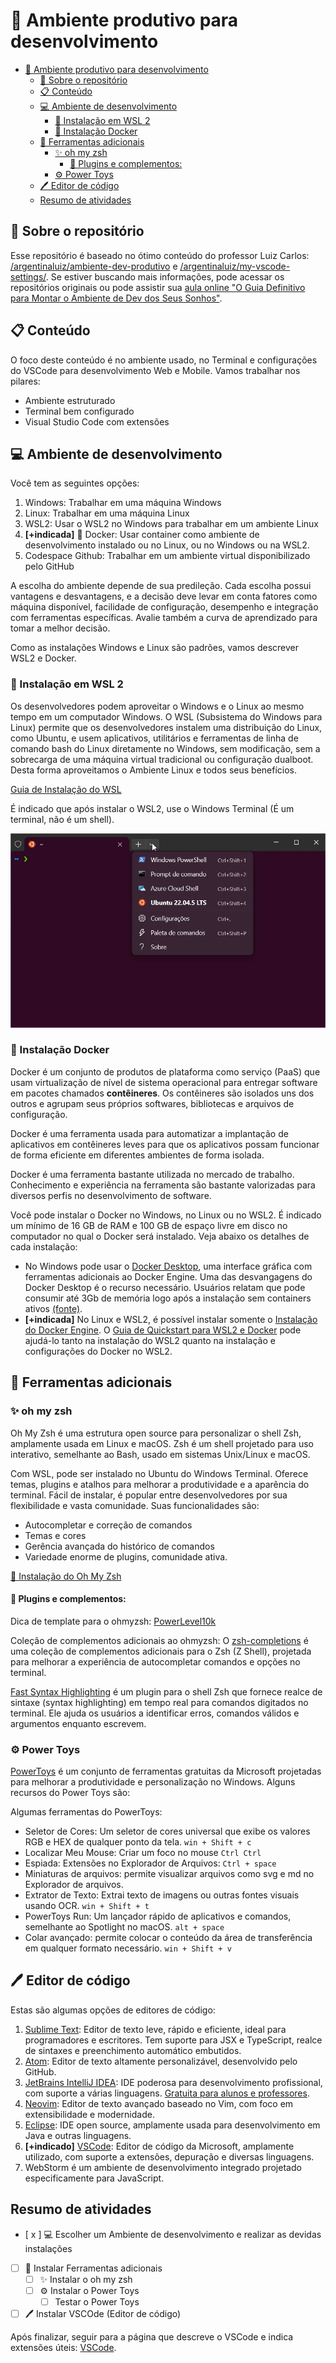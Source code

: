 # 🌟 Ambiente produtivo para desenvolvimento

- [🌟 Ambiente produtivo para desenvolvimento](#-ambiente-produtivo-para-desenvolvimento)
  - [📂 Sobre o repositório](#-sobre-o-repositório)
  - [📋 Conteúdo](#-conteúdo)
  - [💻 Ambiente de desenvolvimento](#-ambiente-de-desenvolvimento)
    - [🐧 Instalação em WSL 2](#-instalação-em-wsl-2)
    - [🐳 Instalação Docker](#-instalação-docker)
  - [🔧 Ferramentas adicionais](#-ferramentas-adicionais)
    - [✨ oh my zsh](#-oh-my-zsh)
      - [🔌 Plugins e complementos:](#-plugins-e-complementos)
    - [⚙️ Power Toys](#️-power-toys)
  - [🖊️ Editor de código](#️-editor-de-código)
  - [Resumo de atividades](#resumo-de-atividades)

## 📂 Sobre o repositório
Esse repositório é baseado no ótimo conteúdo do professor Luiz Carlos:   
[/argentinaluiz/ambiente-dev-produtivo](https://github.com/argentinaluiz/ambiente-dev-produtivo) e [/argentinaluiz/my-vscode-settings/](https://github.com/argentinaluiz/my-vscode-settings). Se estiver buscando mais informações, pode acessar os repositórios originais ou pode assistir sua [aula online "O Guia Definitivo para Montar o Ambiente de Dev dos Seus Sonhos"](https://www.youtube.com/watch?v=btCf40ax0WU&ab_channel=FullCycle).


## 📋 Conteúdo

O foco deste conteúdo é no ambiente usado, no Terminal e configurações do VSCode para desenvolvimento Web e Mobile. Vamos trabalhar nos pilares:

* Ambiente estruturado 
* Terminal bem configurado
* Visual Studio Code com extensões

## 💻 Ambiente de desenvolvimento
Você tem as seguintes opções:
1. Windows: Trabalhar em uma máquina Windows
2. Linux: Trabalhar em uma máquina Linux
3. WSL2: Usar o WSL2 no Windows para trabalhar em um ambiente Linux
4. **[+indicada]** 🐳 Docker: Usar container como ambiente de desenvolvimento instalado ou no Linux, ou no Windows ou na WSL2.
5. Codespace Github: Trabalhar em um ambiente virtual disponibilizado pelo GitHub

A escolha do ambiente depende de sua predileção. Cada escolha possui vantagens e desvantagens, e a decisão deve levar em conta fatores como máquina disponível, facilidade de configuração, desempenho e integração com ferramentas específicas. Avalie também a curva de aprendizado para tomar a melhor decisão.

Como as instalações Windows e Linux são padrões, vamos descrever WSL2 e Docker.

### 🐧 Instalação em WSL 2

Os desenvolvedores podem aproveitar o Windows e o Linux ao mesmo tempo em um computador Windows. O WSL (Subsistema do Windows para Linux) permite que os desenvolvedores instalem uma distribuição do Linux, como Ubuntu, e usem aplicativos, utilitários e ferramentas de linha de comando bash do Linux diretamente no Windows, sem modificação, sem a sobrecarga de uma máquina virtual tradicional ou configuração dualboot. Desta forma aproveitamos o Ambiente Linux e todos seus benefícios.

[Guia de Instalação do WSL](https://learn.microsoft.com/pt-br/windows/wsl/install)

É indicado que após instalar o WSL2, use o Windows Terminal (É um terminal, não é um shell).

![Windows Terminal com Ubuntu](images/windows_terminal.jpg)

### 🐳 Instalação Docker
Docker é um conjunto de produtos de plataforma como serviço (PaaS) que usam virtualização de nível de sistema operacional para entregar software em pacotes chamados **contêineres**. Os contêineres são isolados uns dos outros e agrupam seus próprios softwares, bibliotecas e arquivos de configuração. 

Docker é uma ferramenta usada para automatizar a implantação de aplicativos em contêineres leves para que os aplicativos possam funcionar de forma eficiente em diferentes ambientes de forma isolada. 

Docker é uma ferramenta bastante utilizada no mercado de trabalho. Conhecimento e experiência na ferramenta são bastante valorizadas para diversos perfis no desenvolvimento de software.

Você pode instalar o Docker no Windows, no Linux ou no WSL2. É indicado um mínimo de 16 GB de RAM e 100 GB de espaço livre em disco no computador no qual o Docker será instalado. Veja abaixo os detalhes de cada instalação:

* No Windows pode usar o [Docker Desktop](https://www.docker.com/products/docker-desktop/), uma interface gráfica com ferramentas adicionais ao Docker Engine. Uma das desvangagens do Docker Desktop é o recurso necessário. Usuários relatam que pode consumir até 3Gb de memória logo após a instalação sem containers ativos [(fonte)](https://forums.docker.com/t/docker-desktop-idle-memory-usage/138540?utm_source=chatgpt.com).
* **[+indicada]** No Linux e WSL2, é possível instalar somente o [Instalação do Docker Engine](https://docs.docker.com/engine/install/). O [Guia de Quickstart para WSL2 e Docker](https://github.com/codeedu/wsl2-docker-quickstart) pode ajudá-lo tanto na instalação do WSL2 quanto na instalação e configurações do Docker no WSL2.

## 🔧 Ferramentas adicionais
### ✨ oh my zsh
Oh My Zsh é uma estrutura open source para personalizar o shell Zsh, amplamente usada em Linux e macOS. Zsh é um shell projetado para uso interativo, semelhante ao Bash, usado em sistemas Unix/Linux e macOS.

Com WSL, pode ser instalado no Ubuntu do Windows Terminal. Oferece temas, plugins e atalhos para melhorar a produtividade e a aparência do terminal. Fácil de instalar, é popular entre desenvolvedores por sua flexibilidade e vasta comunidade. Suas funcionalidades são:
* Autocompletar e correção de comandos
* Temas e cores
* Gerência avançada do histórico de comandos
* Variedade enorme de plugins, comunidade ativa.

[📖 Instalação do Oh My Zsh](https://ohmyz.sh/#install)

#### 🔌 Plugins e complementos:
Dica de template para o ohmyzsh: [PowerLevel10k](https://github.com/romkatv/powerlevel10k)

Coleção de complementos adicionais ao ohmyzsh: O [zsh-completions](https://github.com/zsh-users/zsh-completions) é uma coleção de complementos adicionais para o Zsh (Z Shell), projetada para melhorar a experiência de autocompletar comandos e opções no terminal. 

[Fast Syntax Highlighting](https://github.com/zdharma/fast-syntax-highlighting) é um plugin para o shell Zsh que fornece realce de sintaxe (syntax highlighting) em tempo real para comandos digitados no terminal. Ele ajuda os usuários a identificar erros, comandos válidos e argumentos enquanto escrevem.

### ⚙️ Power Toys
[PowerToys](https://apps.microsoft.com/detail/xp89dcgq3k6vld?hl=en-US&gl=BR) é um conjunto de ferramentas gratuitas da Microsoft projetadas para melhorar a produtividade e personalização no Windows. Alguns recursos do Power Toys são:

Algumas ferramentas do PowerToys:
* Seletor de Cores: Um seletor de cores universal que exibe os valores RGB e HEX de qualquer ponto da tela. `win + Shift + c`
* Localizar Meu Mouse: Criar um foco no mouse `Ctrl Ctrl`
* Espiada: Extensões no Explorador de Arquivos: `Ctrl + space`
* Miniaturas de arquivos: permite visualizar arquivos como svg e md no Explorador de arquivos. 
* Extrator de Texto: Extrai texto de imagens ou outras fontes visuais usando OCR. `win + Shift + t`
* PowerToys Run: Um lançador rápido de aplicativos e comandos, semelhante ao Spotlight no macOS. `alt + space`
* Colar avançado: permite colocar o conteúdo da área de transferência em qualquer formato necessário. `win + Shift + v`

## 🖊️ Editor de código
Estas são algumas opções de editores de código: 

1. [Sublime Text](https://www.sublimetext.com/): Editor de texto leve, rápido e eficiente, ideal para programadores e escritores. Tem suporte para JSX e TypeScript, realce de sintaxes e preenchimento automático embutidos.
2. [Atom](https://github.blog/news-insights/product-news/sunsetting-atom/): Editor de texto altamente personalizável, desenvolvido pelo GitHub.
3. [JetBrains IntelliJ IDEA](https://www.jetbrains.com/): IDE poderosa para desenvolvimento profissional, com suporte a várias linguagens. [Gratuita para alunos e professores](https://www.jetbrains.com/community/education/).
4. [Neovim](https://neovim.io/): Editor de texto avançado baseado no Vim, com foco em extensibilidade e modernidade.
5. [Eclipse](https://www.eclipse.org/): IDE open source, amplamente usada para desenvolvimento em Java e outras linguagens.
6. **[+indicado]** [VSCode](https://code.visualstudio.com/): Editor de código da Microsoft, amplamente utilizado, com suporte a extensões, depuração e diversas linguagens.
7. WebStorm é um ambiente de desenvolvimento integrado projetado especificamente para JavaScript.


## Resumo de atividades
- [ x ] 💻 Escolher um Ambiente de desenvolvimento e realizar as devidas instalações
- [ ] 🔧 Instalar Ferramentas adicionais
    - [ ] ✨ Instalar o oh my zsh
    - [ ] ⚙️ Instalar o Power Toys
        - [ ] Testar o Power Toys
- [ ] 🖊️ Instalar VSCOde (Editor de código)

Após finalizar, seguir para a página que descreve o VSCode e indica extensões úteis: [VSCode](VSCODE.md).

